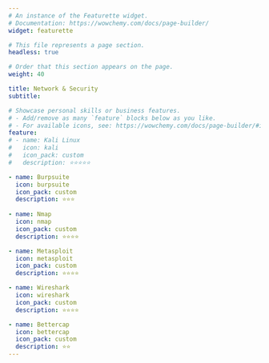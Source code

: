 ```yaml
---
# An instance of the Featurette widget.
# Documentation: https://wowchemy.com/docs/page-builder/
widget: featurette

# This file represents a page section.
headless: true

# Order that this section appears on the page.
weight: 40

title: Network & Security
subtitle:

# Showcase personal skills or business features.
# - Add/remove as many `feature` blocks below as you like.
# - For available icons, see: https://wowchemy.com/docs/page-builder/#icons
feature:
# - name: Kali Linux
#   icon: kali
#   icon_pack: custom
#   description: ⭐⭐⭐⭐⭐

- name: Burpsuite
  icon: burpsuite
  icon_pack: custom
  description: ⭐⭐⭐
  
- name: Nmap
  icon: nmap
  icon_pack: custom
  description: ⭐⭐⭐⭐

- name: Metasploit
  icon: metasploit
  icon_pack: custom
  description: ⭐⭐⭐⭐

- name: Wireshark
  icon: wireshark
  icon_pack: custom
  description: ⭐⭐⭐⭐

- name: Bettercap
  icon: bettercap
  icon_pack: custom
  description: ⭐⭐
---
```

